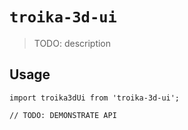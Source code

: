 # `troika-3d-ui`

> TODO: description

## Usage

```
import troika3dUi from 'troika-3d-ui';

// TODO: DEMONSTRATE API
```

